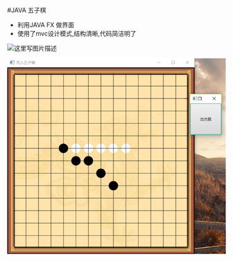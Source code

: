 ﻿#JAVA 五子棋

- 利用JAVA FX 做界面
- 使用了mvc设计模式,结构清晰,代码简洁明了


![这里写图片描述](http://img.blog.csdn.net/20171221192058879?watermark/2/text/aHR0cDovL2Jsb2cuY3Nkbi5uZXQvcXFfMzc5OTk3MjM=/font/5a6L5L2T/fontsize/400/fill/I0JBQkFCMA==/dissolve/70/gravity/SouthEast)

![这里写图片描述](https://raw.githubusercontent.com/HuirongZhang/GoBang/master/res/GoBang.png)